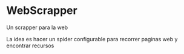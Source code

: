 # WebScrapper
Un scrapper para la web

La idea es hacer un spider configurable para recorrer paginas web y encontrar recursos


